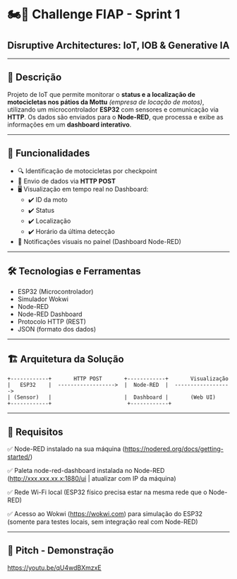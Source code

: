 # 🏍️🚦 Challenge FIAP - Sprint 1
## Disruptive Architectures: IoT, IOB & Generative IA

---

## 📖 Descrição

Projeto de IoT que permite monitorar o **status e a localização de motocicletas nos pátios da Mottu** _(empresa de locação de motos)_, utilizando um microcontrolador **ESP32** com sensores e comunicação via **HTTP**. Os dados são enviados para o **Node-RED**, que processa e exibe as informações em um **dashboard interativo**.

---

## 🎯 Funcionalidades

- 🔍 Identificação de motocicletas por checkpoint
- 📡 Envio de dados via **HTTP POST**
- 🖥️ Visualização em tempo real no Dashboard:
  - ✔️ ID da moto
  - ✔️ Status
  - ✔️ Localização
  - ✔️ Horário da última detecção
- 🔔 Notificações visuais no painel (Dashboard Node-RED)

---

## 🛠️ Tecnologias e Ferramentas

- ESP32 (Microcontrolador)
- Simulador Wokwi
- Node-RED
- Node-RED Dashboard
- Protocolo HTTP (REST)
- JSON (formato dos dados)

---

## 🏗️ Arquitetura da Solução

```plaintext
+------------+       HTTP POST       +------------+       Visualização
|   ESP32    |  ------------------>  |  Node-RED  |  ------------------>
| (Sensor)   |                       |  Dashboard |       (Web UI)
+------------+                        +------------+
```
---

## 🔌 Requisitos

✅ Node-RED instalado na sua máquina (https://nodered.org/docs/getting-started/)

✅ Paleta node-red-dashboard instalada no Node-RED (http://xxx.xxx.xx.x:1880/ui | atualizar com IP da máquina)

✅ Rede Wi-Fi local (ESP32 físico precisa estar na mesma rede que o Node-RED)

✅ Acesso ao Wokwi (https://wokwi.com) para simulação do ESP32 (somente para testes locais, sem integração real com Node-RED)

---

## 🎥 Pitch - Demonstração

https://youtu.be/qU4wdBXmzxE
